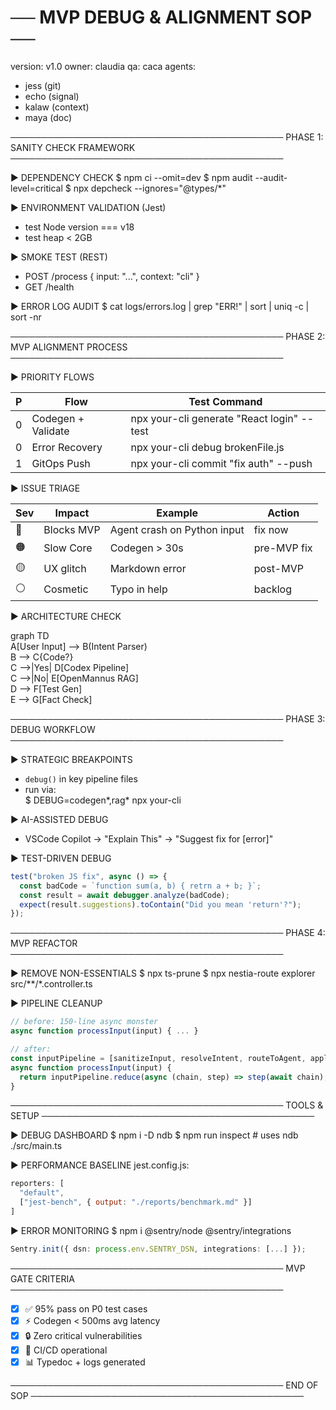 # ── MVP DEBUG & ALIGNMENT SOP ──
version: v1.0
owner: claudia
qa: caca
agents:
  - jess (git)
  - echo (signal)
  - kalaw (context)
  - maya (doc)

────────────────────────────────────────────
PHASE 1: SANITY CHECK FRAMEWORK
────────────────────────────────────────────

▶ DEPENDENCY CHECK
$ npm ci --omit=dev
$ npm audit --audit-level=critical
$ npx depcheck --ignores="@types/*"

▶ ENVIRONMENT VALIDATION (Jest)
- test Node version === v18
- test heap < 2GB

▶ SMOKE TEST (REST)
- POST /process { input: "...", context: "cli" }
- GET /health

▶ ERROR LOG AUDIT
$ cat logs/errors.log | grep "ERR!" | sort | uniq -c | sort -nr

────────────────────────────────────────────
PHASE 2: MVP ALIGNMENT PROCESS
────────────────────────────────────────────

▶ PRIORITY FLOWS

| P | Flow                   | Test Command                                 |
|---|------------------------|-----------------------------------------------|
| 0 | Codegen + Validate     | npx your-cli generate "React login" --test   |
| 0 | Error Recovery         | npx your-cli debug brokenFile.js             |
| 1 | GitOps Push            | npx your-cli commit "fix auth" --push        |

▶ ISSUE TRIAGE

| Sev | Impact     | Example                      | Action        |
|-----|------------|------------------------------|---------------|
| 🔴  | Blocks MVP | Agent crash on Python input  | fix now       |
| 🟠  | Slow Core  | Codegen > 30s                | pre-MVP fix   |
| 🟡  | UX glitch  | Markdown error               | post-MVP      |
| ⚪  | Cosmetic    | Typo in help                 | backlog       |

▶ ARCHITECTURE CHECK

graph TD  
  A[User Input] --> B(Intent Parser)  
  B --> C{Code?}  
  C -->|Yes| D[Codex Pipeline]  
  C -->|No| E[OpenMannus RAG]  
  D --> F[Test Gen]  
  E --> G[Fact Check]  

────────────────────────────────────────────
PHASE 3: DEBUG WORKFLOW
────────────────────────────────────────────

▶ STRATEGIC BREAKPOINTS
- `debug()` in key pipeline files
- run via:  
  $ DEBUG=codegen*,rag* npx your-cli

▶ AI-ASSISTED DEBUG
- VSCode Copilot → "Explain This" → "Suggest fix for [error]"

▶ TEST-DRIVEN DEBUG
```ts
test("broken JS fix", async () => {
  const badCode = `function sum(a, b) { retrn a + b; }`;
  const result = await debugger.analyze(badCode);
  expect(result.suggestions).toContain("Did you mean 'return'?");
});
```

────────────────────────────────────────────
PHASE 4: MVP REFACTOR
────────────────────────────────────────────

▶ REMOVE NON-ESSENTIALS
$ npx ts-prune
$ npx nestia-route explorer src/**/*.controller.ts

▶ PIPELINE CLEANUP

```ts
// before: 150-line async monster
async function processInput(input) { ... }

// after:
const inputPipeline = [sanitizeInput, resolveIntent, routeToAgent, applyGuardrails];
async function processInput(input) {
  return inputPipeline.reduce(async (chain, step) => step(await chain), Promise.resolve(input));
}
```

────────────────────────────────────────────
TOOLS & SETUP
────────────────────────────────────────────

▶ DEBUG DASHBOARD
$ npm i -D ndb
$ npm run inspect  # uses ndb ./src/main.ts

▶ PERFORMANCE BASELINE
jest.config.js:

```js
reporters: [
  "default",
  ["jest-bench", { output: "./reports/benchmark.md" }]
]
```

▶ ERROR MONITORING
$ npm i @sentry/node @sentry/integrations

```ts
Sentry.init({ dsn: process.env.SENTRY_DSN, integrations: [...] });
```

────────────────────────────────────────────
MVP GATE CRITERIA
────────────────────────────────────────────

* [x] ✅ 95% pass on P0 test cases
* [x] ⚡ Codegen < 500ms avg latency
* [x] 🔒 Zero critical vulnerabilities
* [x] 🔁 CI/CD operational
* [x] 📊 Typedoc + logs generated

────────────────────────────────────────────
END OF SOP
────────────────────────────────────────────